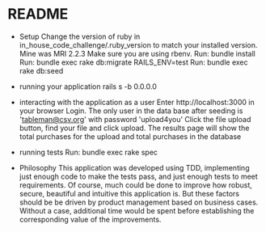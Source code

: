 README
======

* Setup
  Change the version of ruby in in_house_code_challenge/.ruby_version to match your installed version. Mine was MRI 2.2.3
  Make sure you are using rbenv.
  Run: bundle install
  Run: bundle exec rake db:migrate RAILS_ENV=test
  Run: bundle exec rake db:seed

* running your application
  rails s -b 0.0.0.0

* interacting with the application as a user
  Enter http://localhost:3000 in your browser
  Login. The only user in the data base after seeding is 'tableman@csv.org' with password 'upload4you'
  Click the file upload button, find your file and click upload.
  The results page will show the total purchases for the upload and total purchases in the database

* running tests
  Run: bundle exec rake spec

* Philosophy
  This application was developed using TDD, implementing just enough code to make the tests pass, and just enough tests to meet requirements. Of course, much could be done to improve how robust, secure, beautiful and intuitive this application is. But these factors should be be driven by product management based on business cases. Without a case, additional time would be spent before establishing the corresponding value of the improvements.
